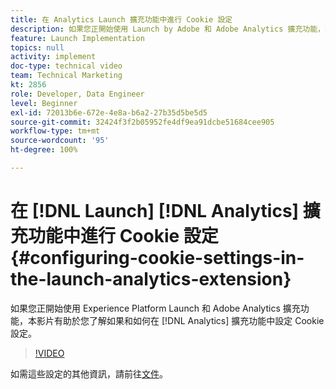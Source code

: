 ```yaml
---
title: 在 Analytics Launch 擴充功能中進行 Cookie 設定
description: 如果您正開始使用 Launch by Adobe 和 Adobe Analytics 擴充功能，本影片有助於您了解如果和如何在 Analytics 擴充功能中設定 Cookie 設定。
feature: Launch Implementation
topics: null
activity: implement
doc-type: technical video
team: Technical Marketing
kt: 2856
role: Developer, Data Engineer
level: Beginner
exl-id: 72013b6e-672e-4e8a-b6a2-27b35d5be5d5
source-git-commit: 32424f3f2b05952fe4df9ea91dcbe51684cee905
workflow-type: tm+mt
source-wordcount: '95'
ht-degree: 100%

---
```


# 在 [!DNL Launch] [!DNL Analytics] 擴充功能中進行 Cookie 設定 {#configuring-cookie-settings-in-the-launch-analytics-extension}

如果您正開始使用 Experience Platform Launch 和 Adobe Analytics 擴充功能，本影片有助於您了解如果和如何在 [!DNL Analytics] 擴充功能中設定 Cookie 設定。

>[!VIDEO](https://video.tv.adobe.com/v/27212/?quality=9)

如需這些設定的其他資訊，請前往[文件](https://docs.adobelaunch.com/extension-reference/web/adobe-analytics-extension#cookies)。
